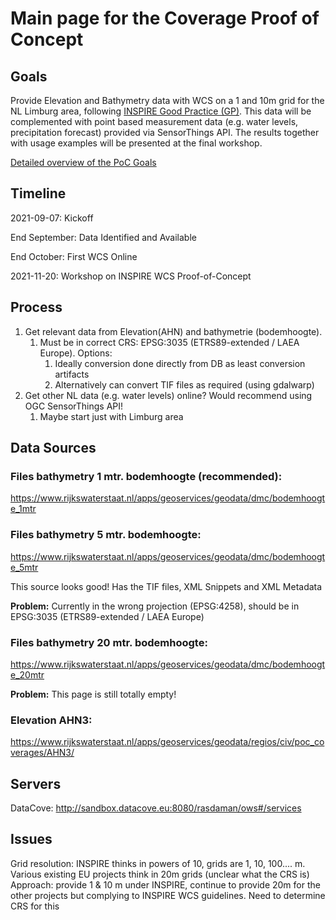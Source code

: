 # Main page for the Coverage Proof of Concept

## Goals

Provide Elevation and Bathymetry data with WCS on a 1 and 10m grid for the NL Limburg area, following [INSPIRE Good Practice (GP)](https://inspire.ec.europa.eu/coverage-good-practice). This data will be complemented with point based measurement data (e.g. water levels, precipitation forecast) provided via SensorThings API. The results together with usage examples will be presented at the final workshop.

[Detailed overview of the PoC Goals](docs/goals.md)

## Timeline

2021-09-07: Kickoff

End September: Data Identified and Available 

End October: First WCS Online

2021-11-20: Workshop on INSPIRE WCS Proof-of-Concept

## Process

1. Get relevant data from Elevation(AHN) and bathymetrie (bodemhoogte).
   1. Must be in correct CRS: EPSG:3035 (ETRS89-extended / LAEA Europe). Options:
      1. Ideally conversion done directly from DB as least conversion artifacts
      2. Alternatively can convert TIF files as required (using gdalwarp)
3. Get other NL data (e.g. water levels) online? Would recommend using OGC SensorThings API!
   1. Maybe start just with Limburg area


## Data Sources

### Files bathymetry 1 mtr. bodemhoogte (recommended):

https://www.rijkswaterstaat.nl/apps/geoservices/geodata/dmc/bodemhoogte_1mtr 


### Files bathymetry 5 mtr. bodemhoogte:
https://www.rijkswaterstaat.nl/apps/geoservices/geodata/dmc/bodemhoogte_5mtr

This source looks good! Has the TIF files, XML Snippets and XML Metadata 

**Problem:** Currently in the wrong projection (EPSG:4258), should be in EPSG:3035 (ETRS89-extended / LAEA Europe)

### Files bathymetry 20 mtr. bodemhoogte:
https://www.rijkswaterstaat.nl/apps/geoservices/geodata/dmc/bodemhoogte_20mtr

**Problem:** This page is still totally empty!

### Elevation AHN3:
https://www.rijkswaterstaat.nl/apps/geoservices/geodata/regios/civ/poc_coverages/AHN3/

## Servers

DataCove: http://sandbox.datacove.eu:8080/rasdaman/ows#/services

## Issues

Grid resolution: INSPIRE thinks in powers of 10, grids are 1, 10, 100.... m. Various existing EU projects think in 20m grids (unclear what the CRS is)
Approach: provide 1 & 10 m under INSPIRE, continue to provide 20m for the other projects but complying to INSPIRE WCS guidelines. Need to determine CRS for this

